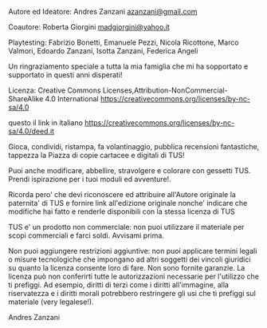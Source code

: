 Autore ed Ideatore: Andres Zanzani azanzani@gmail.com


Coautore: Roberta Giorgini madgiorgini@yahoo.it



Playtesting: Fabrizio Bonetti, Emanuele Pezzi, Nicola Ricottone, Marco
Valmori, Edoardo Zanzani, Isotta Zanzani, Federica Angeli


Un ringraziamento speciale a tutta la mia famiglia che mi ha sopportato
e supportato in questi anni disperati!



Licenza: Creative Commons Licenses,Attribution-NonCommercial-ShareAlike 4.0 International
https://creativecommons.org/licenses/by-nc-sa/4.0

questo il link in italiano https://creativecommons.org/licenses/by-nc-sa/4.0/deed.it

Gioca, condividi, ristampa, fa volantinaggio, pubblica recensioni fantastiche, tappezza la Piazza di copie cartacee e digitali di TUS!

Puoi anche modificare, abbellire, stravolgere e colorare con gessetti TUS. Prendi ispirazione per i tuoi moduli ed avventure!.

Ricorda pero' che devi riconoscere ed attribuire all'Autore originale la paternita' di TUS e fornire link all'edizione originale nonche' indicare che modifiche hai fatto e renderle disponibili con la stessa licenza di TUS


TUS e' un prodotto non commerciale: non puoi utilizzare il materiale per scopi commerciali e farci soldi. Avvisami prima.


Non puoi aggiungere restrizioni aggiuntive: non puoi applicare termini legali o misure tecnologiche che impongano ad altri soggetti dei vincoli giuridici su quanto la licenza consente loro di fare. Non sono fornite garanzie. La licenza può non conferirti tutte le autorizzazioni necessarie per l'utilizzo che ti prefiggi. Ad esempio, diritti di terzi come i diritti all'immagine, alla riservatezza e i diritti morali potrebbero restringere gli usi che ti prefiggi sul materiale (very legalese!).



Andres Zanzani